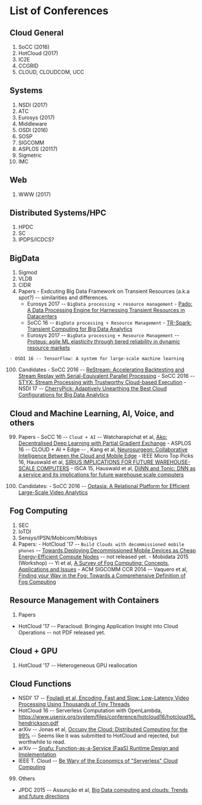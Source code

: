 # List of Conferences

Cloud General
------
  1. SoCC (2016)
  2. HotCloud (2017)
  3. IC2E
  4. CCGRID
  5. CLOUD, CLOUDCOM, UCC
    
Systems
------
  1. NSDI (2017)
  2. ATC
  3. Eurosys (2017)
  4. Middleware
  5. OSDI (2016)
  6. SOSP
  7. SIGCOMM
  8. ASPLOS (20117)
  9. Sigmetric
  10. IMC
   
Web
------
  1. WWW (2017)
  
Distributed Systems/HPC
------
  1. HPDC
  2. SC
  3. IPDPS/ICDCS?
  
BigData
------

  1. Sigmod
  2. VLDB
  3. CIDR
  99. Papers
    - Exdcuting Big Data Framework on Transient Resources (a.k.a spot?) -- similarities and differences.
      - Eurosys 2017 -- `BigData processing + resource management` - [Pado: A Data Processing Engine for Harnessing Transient Resources in Datacenters](http://dl.acm.org/citation.cfm?id=3064181)
      - SoCC 16 -- `BigData processing + Resource Management` - [TR-Spark: Transient Computing for Big Data Analytics](http://dl.acm.org/citation.cfm?id=2987576&CFID=768649757&CFTOKEN=85015211)
      - Eurosys 2017 --  `BigData processing + Resource Management` -- [Proteus: agile ML elasticity through tiered reliability in dynamic resource markets](http://www.pdl.cmu.edu/PDL-FTP/BigLearning/Proteus.pdf)
      
    - OSDI 16 -- TensorFlow: A system for large-scale machine learning
  100. Candidates
    - SoCC 2016 -- [ReStream: Accelerating Backtesting and Stream Replay with Serial-Equivalent Parallel Processing](http://dl.acm.org/authorize?N12970)
    - SoCC 2016 -- [STYX: Stream Processing with Trustworthy Cloud-based Execution](http://dl.acm.org/authorize?N12971)
    - NSDI 17 -- [CherryPick: Adaptively Unearthing the Best Cloud Configurations for Big Data Analytics](https://www.usenix.org/system/files/conference/nsdi17/nsdi17-alipourfard.pdf)

  
Cloud and Machine Learning, AI, Voice, and others
------
  99. Papers
    - SoCC 16 -- `Cloud + AI` -- Watcharapichat et al, [Ako: Decentralised Deep Learning with Partial Gradient Exchange](http://dl.acm.org/authorize?N12952)
    - ASPLOS 16 -- CLOUD + AI + Edge -- , Kang et al, [Neurosurgeon: Collaborative Intelligence Between the Cloud and Mobile Edge](http://dl.acm.org/citation.cfm?id=3037698)
    - IEEE Micro Top Picks 16, Hauswald et al, [SIRIUS IMPLICATIONS FOR FUTURE WAREHOUSE-SCALE COMPUTERS](https://www.computer.org/cms/Computer.org/ComputingNow/issues/2016/08/mmi2016030042.pdf)
    - ISCA 15, Hauswald et al, [DjiNN and Tonic: DNN as a service and its implications for future warehouse scale computers](http://dl.acm.org/citation.cfm?id=2749472)
    
  100. Candidates:
    - SoCC 2016 -- [Optasia: A Relational Platform for Efficient Large-Scale Video Analytics](http://dl.acm.org/authorize?N12950)
    

Fog Computing
------
  1. SEC
  2. IoTDI
  3. Sensys/IPSN/Mobicom/Mobisys
  99. Papers:
    - HotCloud '17 -- `Build Clouds with decommissioned mobile phones` -- [Towards Deploying Decommissioned Mobile Devices as Cheap Energy-Efficient Compute Nodes](https://www.usenix.org/conference/hotcloud17/program/presentation/shahrad) -- not released yet.
    - Mobidata 2015 (Workshop) -- Yi et al, [A Survey of Fog Computing: Concepts, Applications and Issues](http://dl.acm.org/citation.cfm?id=2757397)
    - ACM SIGCOMM CCR 2014 -- Vaquero et al, [Finding your Way in the Fog: Towards a Comprehensive Definition of Fog Computing](http://dl.acm.org/citation.cfm?id=2677052)


Resource Management with Containers
-------------
1. Papers
  - HotCloud '17 -- Paracloud: Bringing Application Insight into Cloud Operations -- not PDF released yet.

Cloud + GPU
-------------
1. HotCloud '17 -- Heterogeneous GPU reallocation 
  
Cloud Functions
-------------
- NSDI' 17 -- [Fouladi et al, Encoding, Fast and Slow: Low-Latency Video Processing Using Thousands of Tiny Threads](https://www.usenix.org/system/files/conference/nsdi17/nsdi17-fouladi.pdf)
- HotCloud 16 -- Serverless Computation with OpenLambda, https://www.usenix.org/system/files/conference/hotcloud16/hotcloud16_hendrickson.pdf
- arXiv -- Jonas et al, [Occupy the Cloud: Distributed Computing for the 99%](https://arxiv.org/abs/1702.04024) -- Seems like it was submitted to HotCloud and rejected, but worthwhile to read.
- arXiv -- [Snafu: Function-as-a-Service (FaaS) Runtime Design and Implementation](https://arxiv.org/pdf/1703.07562.pdf)
- IEEE T. Cloud -- [Be Wary of the Economics of "Serverless" Cloud Computing](http://ieeexplore.ieee.org/document/7912239/)



 
99. Others
  - JPDC 2015 -- Assunção  et al, [Big Data computing and clouds: Trends and future directions](http://www.sciencedirect.com/science/article/pii/S0743731514001452)
 
